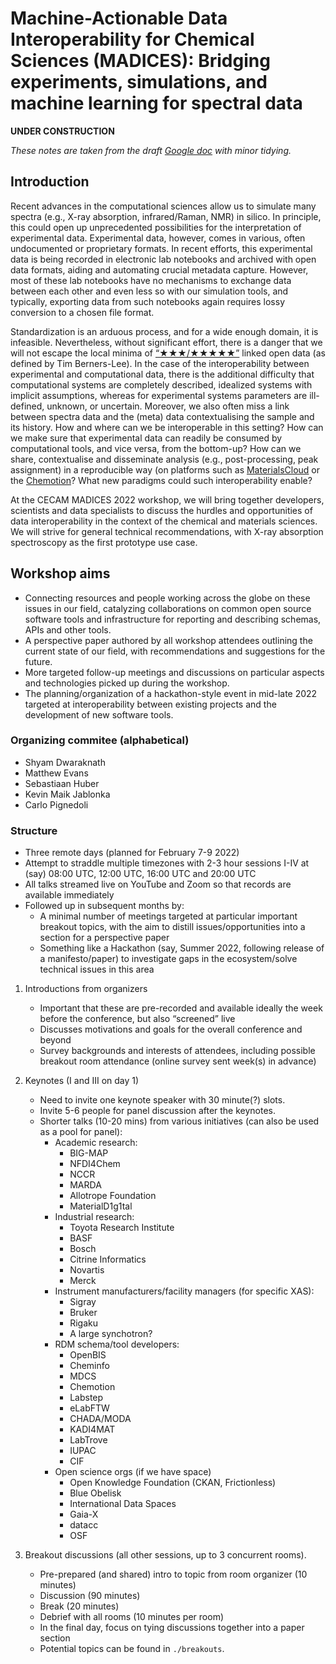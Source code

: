 # Machine-Actionable Data Interoperability for Chemical Sciences (MADICES): Bridging experiments, simulations, and machine learning for spectral data

**UNDER CONSTRUCTION**

*These notes are taken from the draft [Google doc](https://docs.google.com/document/d/1AP24-2ytyDjZvLK5kG5pRnQFtIA_7M8nYeqHEskWvQI/edit) with minor tidying.*

## Introduction

Recent advances in the computational sciences allow us to simulate many spectra (e.g., X-ray absorption, infrared/Raman, NMR) in silico. In principle, this could open up unprecedented possibilities for the interpretation of experimental data. 
Experimental data, however, comes in various, often undocumented or proprietary formats. 
In recent efforts, this experimental data is being recorded in electronic lab notebooks and archived with open data formats, aiding and automating crucial metadata capture. 
However, most of these lab notebooks have no mechanisms to exchange data between each other and even less so with our simulation tools, and typically, exporting data from such notebooks again requires lossy conversion to a chosen file format.

Standardization is an arduous process, and for a wide enough domain, it is infeasible. 
Nevertheless, without significant effort, there is a danger that we will not escape the local minima of [“★★★/★★★★★”](https://www.w3.org/DesignIssues/LinkedData.html) linked open data (as defined by Tim Berners-Lee).
In the case of the interoperability between experimental and computational data, there is the additional difficulty that computational systems are completely described, idealized systems with implicit assumptions, whereas for experimental systems parameters are ill-defined, unknown, or uncertain.
Moreover, we also often miss a link between spectra data and the (meta) data contextualising the sample and its history.
How and where can we be interoperable in this setting? How can we make sure that experimental data can readily be consumed by computational tools, and vice versa, from the bottom-up? 
How can we share, contextualise and disseminate analysis (e.g., post-processing, peak assignment) in a reproducible way (on platforms such as [MaterialsCloud](https://materialscloud.org) or the [Chemotion](https://www.chemotion.net)? 
What new paradigms could such interoperability enable?

At the CECAM MADICES 2022 workshop, we will bring together developers, scientists and data specialists to discuss the hurdles and opportunities of data interoperability in the context of the chemical and materials sciences.
We will strive for general technical recommendations,  with  X-ray absorption spectroscopy as the first prototype use case.

## Workshop aims

- Connecting resources and people working across the globe on these issues in our field, catalyzing collaborations on common open source software tools and infrastructure for reporting and describing schemas, APIs and other tools.
- A perspective paper authored by all workshop attendees outlining the current state of our field, with recommendations and suggestions for the future.
- More targeted follow-up meetings and discussions on particular aspects and technologies picked up during the workshop.
- The planning/organization of a hackathon-style event in mid-late 2022 targeted at interoperability between existing projects and the development of new software tools.

### Organizing commitee (alphabetical)

- Shyam Dwaraknath
- Matthew Evans
- Sebastiaan Huber
- Kevin Maik Jablonka
- Carlo Pignedoli

### Structure

- Three remote days (planned for February 7-9 2022)
- Attempt to straddle multiple timezones with 2-3 hour sessions I-IV at (say) 08:00 UTC, 12:00 UTC, 16:00 UTC and 20:00 UTC
- All talks streamed live on YouTube and Zoom so that records are available immediately
- Followed up in subsequent months by:
    - A minimal number of meetings targeted at particular important breakout topics, with the aim to distill issues/opportunities into a section for a perspective paper
    - Something like a Hackathon (say, Summer 2022, following release of a manifesto/paper) to investigate gaps in the ecosystem/solve technical issues in this area

1. Introductions from organizers
    - Important that these are pre-recorded and available ideally the week before the conference, but also “screened” live
    - Discusses motivations and goals for the overall conference and beyond
    - Survey backgrounds and interests of attendees, including possible breakout room attendance (online survey sent week(s) in advance) 

2. Keynotes (I and III on day 1) 
    - Need to invite one keynote speaker with 30 minute(?) slots.
    - Invite 5-6 people for panel discussion after the keynotes.
    - Shorter talks (10-20 mins) from various initiatives (can also be used as a pool for panel):
        - Academic research:
            - BIG-MAP
            - NFDI4Chem
            - NCCR
            - MARDA
            - Allotrope Foundation
            - MaterialD1g1tal
        - Industrial research:
            - Toyota Research Institute
            - BASF
            - Bosch
            - Citrine Informatics
            - Novartis
            - Merck
        - Instrument manufacturers/facility managers (for specific XAS):
            - Sigray
            - Bruker
            - Rigaku
            - A large synchotron? 
        - RDM schema/tool developers:
            - OpenBIS
            - Cheminfo
            - MDCS
            - Chemotion
            - Labstep
            - eLabFTW
            - CHADA/MODA
            - KADI4MAT
            - LabTrove
            - IUPAC
            - CIF
        - Open science orgs (if we have space)
            - Open Knowledge Foundation (CKAN, Frictionless)
            - Blue Obelisk
            - International Data Spaces
            - Gaia-X
            - datacc
            - OSF

3. Breakout discussions (all other sessions, up to 3 concurrent rooms). 
    - Pre-prepared (and shared) intro to topic from room organizer (10 minutes)
    - Discussion (90 minutes)
    - Break (20 minutes)
    - Debrief with all rooms (10 minutes per room)
    - In the final day, focus on tying discussions together into a paper section
    - Potential topics can be found in `./breakouts`.
